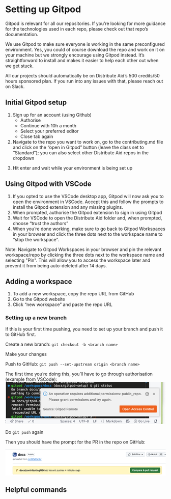 # Setting up Gitpod
Gitpod is relevant for all our repositories. If you’re looking for more guidance for the technologies used in each repo, please check out that repo’s documentation.

We use Gitpod to make sure everyone is working in the same preconfigured environment. Yes, you could of course download the repo and work on it on your machine but we strongly encourage using Gitpod instead. It’s straightforward to install and makes it easier to help each other out when we get stuck. 

<!--TODO: check with Taylor if this is correct -->
All our projects should automatically be on Distribute Aid’s 500 credits/50 hours sponsored plan. If you run into any issues with that, please reach out on Slack.

## Initial Gitpod setup
1. Sign up for an account (using Github)
    * Authorise
    * Continue with 10h a month
    * Select your preferred editor
    * Close tab again
2. Navigate to the repo you want to work on, go to the contributing.md file and click on the “open in Gitpod” button (leave the class set to “Standard”); you can also select other Distribute Aid repos in the dropdown
<!-- TODO: add screenshot -->
3. Hit enter and wait while your environment is being set up

## Using Gitpod with VSCode
1. If you opted to use the VSCode desktop app, Gitpod will now ask you to open the environment in VSCode. Accept this and follow the prompts to install the Gitpod extension and any missing plugins.
2. When prompted, authorise the Gitpod extension to sign in using Gitpod
3. Wait for VSCode to open the Distribute Aid folder and, when prompted, choose “trust the authors”
4. When you’re done working, make sure to go back to Gitpod Workspaces in your browser and click the three dots next to the workspace name to “stop the workspace”.

Note: Navigate to Gitpod Workspaces in your browser and pin the relevant workspace/repo by clicking the three dots next to the workspace name and selecting "Pin". This will allow you to access the workspace later and prevent it from being auto-deleted after 14 days.

## Adding a workspace
1. To add a new workspace, copy the repo URL from GitHub
2. Go to the Gitpod website
3. Click “new workspace” and paste the repo URL

### Setting up a new branch
<!-- TODO: is this the same everywhere? -->
If this is your first time pushing, you need to set up your branch and push it to GitHub first.

Create a new branch: ```git checkout -b <branch name>```

Make your changes

Push to GitHub: ```git push --set-upstream origin <branch name>```

The first time you’re doing this, you’ll have to go through authorisation (example from VSCode):
![screenshot shows authorisation dialogue from VSCode: “An operation requires additional permissions: public_repo. Please grant permissions and try again. Source: Gitpod Remote”](../images/gitpod-push-auth.png)

Do ```git push``` again

Then you should have the prompt for the PR in the repo on GitHub:

![Screenshot from GitHub showing that docs/contributingMD had recent pushes 4 minutes ago and prompting to compare and pull request](../images/gitpod-new-branch-PR.png)

## Helpful commands

